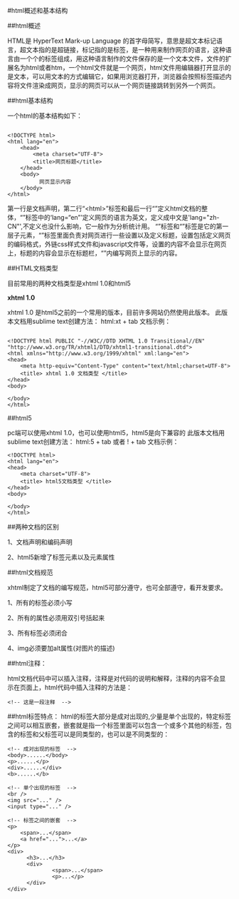 #html概述和基本结构


##html概述


HTML是 HyperText Mark-up Language 的首字母简写，意思是超文本标记语言，超文本指的是超链接，标记指的是标签，是一种用来制作网页的语言，这种语言由一个个的标签组成，用这种语言制作的文件保存的是一个文本文件，文件的扩展名为html或者htm，一个html文件就是一个网页，html文件用编辑器打开显示的是文本，可以用文本的方式编辑它，如果用浏览器打开，浏览器会按照标签描述内容将文件渲染成网页，显示的网页可以从一个网页链接跳转到另外一个网页。

##html基本结构


一个html的基本结构如下：

```

<!DOCTYPE html>
<html lang="en">
    <head>            
        <meta charset="UTF-8">
        <title>网页标题</title>
    </head>
    <body>
          网页显示内容
    </body>
</html>
```

第一行是文档声明，第二行“&lt;html&gt;”标签和最后一行“</html>”定义html文档的整体，“<html>”标签中的‘lang=“en”’定义网页的语言为英文，定义成中文是'lang="zh-CN"',不定义也没什么影响，它一般作为分析统计用。 “<head>”标签和“<body>”标签是它的第一层子元素，“<head>”标签里面负责对网页进行一些设置以及定义标题，设置包括定义网页的编码格式，外链css样式文件和javascript文件等，设置的内容不会显示在网页上，标题的内容会显示在标题栏，“<body>”内编写网页上显示的内容。

##HTML文档类型


目前常用的两种文档类型是xhtml 1.0和html5


**xhtml 1.0**


xhtml 1.0 是html5之前的一个常用的版本，目前许多网站仍然使用此版本。
此版本文档用sublime text创建方法： html:xt + tab
文档示例：

```

<!DOCTYPE html PUBLIC "-//W3C//DTD XHTML 1.0 Transitional//EN" "http://www.w3.org/TR/xhtml1/DTD/xhtml1-transitional.dtd">
<html xmlns="http://www.w3.org/1999/xhtml" xml:lang="en">
<head>
    <meta http-equiv="Content-Type" content="text/html;charset=UTF-8">
    <title> xhtml 1.0 文档类型 </title>
</head>
<body>

</body>
</html>
```


##html5


pc端可以使用xhtml 1.0，也可以使用html5，html5是向下兼容的
此版本文档用sublime text创建方法： html:5 + tab 或者 ! + tab
文档示例：


```
<!DOCTYPE html>
<html lang="en">
<head>
    <meta charset="UTF-8">
    <title> html5文档类型 </title>
</head>
<body>

</body>
</html>
```


##两种文档的区别


1、文档声明和编码声明

2、html5新增了标签元素以及元素属性

##html文档规范


xhtml制定了文档的编写规范，html5可部分遵守，也可全部遵守，看开发要求。

1、所有的标签必须小写

2、所有的属性必须用双引号括起来

3、所有标签必须闭合

4、img必须要加alt属性(对图片的描述)

##html注释：

html文档代码中可以插入注释，注释是对代码的说明和解释，注释的内容不会显示在页面上，html代码中插入注释的方法是：

```
<!-- 这是一段注释  -->
```


##html标签特点：
html的标签大部分是成对出现的,少量是单个出现的，特定标签之间可以相互嵌套，嵌套就是指一个标签里面可以包含一个或多个其他的标签，包含的标签和父标签可以是同类型的，也可以是不同类型的：

```
<!-- 成对出现的标签  -->
<body>......</body>
<p>......</p>
<div>......</div>
<b>......</b>

<!-- 单个出现的标签  -->
<br />
<img src="..." />
<input type="..." />

<!-- 标签之间的嵌套  -->
<p>
    <span>...</span>
    <a href="...">...</a>
</p>
<div>
      <h3>...</h3>
      <div>
              <span>...</span>
              <p>...</p>
      </div>
</div>
```

